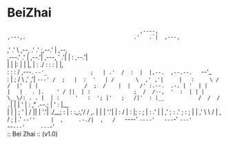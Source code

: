 # BeiZhai
                                               ,----,                                 
    ,---,.                                   .'   .`|  ,---,                          
,'  .'  \            ,--,               .'   .'   ;,--.' |                  ,--,    
,---.' .' |          ,--.'|             ,---, '    .'|  |  :                ,--.'|    
|   |  |: |          |  |,              |   :     ./ :  :  :                |  |,     
:   :  :  /   ,---.  `--'_              ;   | .'  /  :  |  |,--.  ,--.--.   `--'_     
:   |    ;   /     \ ,' ,'|             `---' /  ;   |  :  '   | /       \  ,' ,'|    
|   :     \ /    /  |'  | |               /  ;  /    |  |   /' :.--.  .-. | '  | |    
|   |   . |.    ' / ||  | :              ;  /  /--,  '  :  | | | \__\/: . . |  | :    
'   :  '; |'   ;   /|'  : |__           /  /  / .`|  |  |  ' | : ," .--.; | '  : |__  
|   |  | ; '   |  / ||  | '.'|        ./__;       :  |  :  :_:,'/  /  ,.  | |  | '.'|
|   :   /  |   :    |;  :    ;        |   :     .'   |  | ,'   ;  :   .'   \;  :    ;
|   | ,'    \   \  / |  ,   /         ;   |  .'      `--''     |  ,     .-./|  ,   /  
`----'       `----'   ---`-'          `---'                     `--`---'     ---`-'   
:: Bei Zhai ::                                                         (v1.0)
